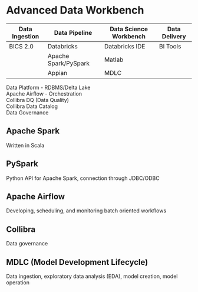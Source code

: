 # Advanced Data Workbench
| Data Ingestion      | Data Pipeline                | Data Science Workbench      | Data Delivery |
| -----------         | -----------                  | -----------                 | -----------   |
| BICS 2.0            | Databricks                   | Databricks IDE              | BI Tools      |
|                     | Apache Spark/PySpark         | Matlab                      |               |
|                     | Appian                       | MDLC                        |               | 

Data Platform - RDBMS/Delta Lake <br>
Apache Airflow - Orchestration <br>
Collibra DQ (Data Quality) <br>
Collibra Data Catalog <br>
Data Governance

## Apache Spark
Written in Scala

## PySpark
Python API for Apache Spark, connection through JDBC/ODBC

## Apache Airflow
Developing, scheduling, and monitoring batch oriented workflows

## Collibra
Data governance

## MDLC (Model Development Lifecycle)
Data ingestion, exploratory data analysis (EDA), model creation, model operation
